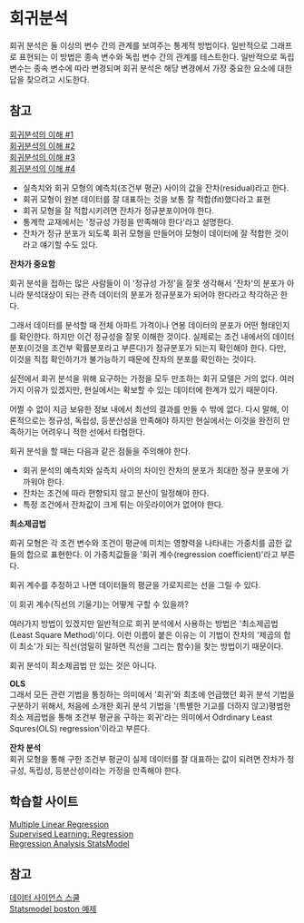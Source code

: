 # 회귀분석
회귀 분석은 둘 이상의 변수 간의 관계를 보여주는 통계적 방법이다. 일반적으로 그래프로 표현되는 이 방법은 종속 변수와 독립 변수 간의 관계를 테스트한다. 일반적으로 독립 변수는 종속 변수에 따라 변경되며 회귀 분석은 해당 변경에서 가장 중요한 요소에 대한 답을 찾으려고 시도한다. 


## 참고 

[회귀분석의 이해 #1](https://brunch.co.kr/@gimmesilver/64)    
[회귀분석의 이해 #2](https://brunch.co.kr/@gimmesilver/65)    
[회귀분석의 이해 #3](https://brunch.co.kr/@gimmesilver/66)    
[회귀분석의 이해 #4](https://brunch.co.kr/@gimmesilver/69)    



* 실측치와 회귀 모형의 예측치(조건부 평균) 사이의 값을 잔차(residual)라고 한다. 
* 회귀 모형이 원본 데이터를 잘 대표하는 것을 보통 잘 적합(fit)했다라고 표현
* 회귀 모형을 잘 적합시키려면 잔차가 정규분포이어야 한다. 
* 통계학 교재에서는 '정규성 가정을 만족해야 한다'라고 설명한다. 
* 잔차가 정규 분포가 되도록 회귀 모형을 만들어야 모형이 데이터에 잘 적합한 것이라고 얘기할 수도 있다. 


**잔차가 중요함** 

회귀 분석을 접하는 많은 사람들이 이 '정규성 가정'을 잘못 생각해서 '잔차'의 분포가 아니라 분석대상이 되는 관측 데이터의 분포가 정규분포가 되어야 한다라고 착각하곤 한다. 

그래서 데이터를 분석할 때 전체 아파트 가격이나 연봉 데이터의 분포가 어떤 형태인지를 확인한다. 하지만 이건 정규성을 잘못 이해한 것이다. 실제로는 조건 내에서의 데이터 분포(이것을 조건부 확률분포라고 부른다)가 정규분포가 되는지 확인해야 한다.  다만, 이것을 직접 확인하기가 불가능하기 때문에 잔차의 분포를 확인하는 것이다. 


실전에서 회귀 분석을 위해 요구하는 가정을 모두 만조하는 회귀 모델은 거의 없다. 여러가지 이유가 있겠지만, 현실에서는 확보할 수 있는 데이터에 한계가 있기 때문이다. 

어쩔 수 없이 지금 보유한 정보 내에서 최선의 결과를 만들 수 밖에 없다. 다시 말해, 이론적으로는 정규성, 독립성, 등분산성을 만족해야 하지만 현실에서는 이것을 완전히 만족하기는 어려우니 적한 선에서 타협한다. 


회귀 분석을 할 때는 다음과 같은 점들을 주의해야 한다. 
* 회귀 분석의 예측치와 실측치 사이의 차이인 잔차의 분포가 최대한 정규 분포에 가까워야 한다. 
* 잔차는 조건에 따라 편향되지 않고 분산이 일정해야 한다. 
* 특정 조건에서 잔차값이 크게 튀는 아웃라이어가 없어야 한다. 


**최소제곱법**    


회귀 모형은 각 조건 변수와 조건이 평균에 미치는 영향력을 나타내는 가중치를 곱한 값들의 합으로 표현한다. 이 가중치값들을 '회귀 계수(regression coefficient)'라고 부른다. 

회귀 계수를 추정하고 나면 데이터들의 평균을 가로지르는 선을 그릴 수 있다. 

이 회귀 계수(직선의 기울기)는 어떻게 구할 수 있을까?

여러가지 방법이 있겠지만 일반적으로 회귀 분석에서 사용하는 방법은 '최소제곱법(Least Square Method)'이다.  이런 이름이 붙은 이유는 이 기법이 잔차의 '제곱의 합이 최소'가 되는 직선(엄밀히 말하면 직선을 그리는 함수)을 찾는 방법이기 때문이다. 


회귀 분석이 최소제곱법 만 있는 것은 아니다. 

**OLS**    
그래서 모든 관련 기법을 통칭하는 의미에서 '회귀'와 최초에 언급했던 회귀 분석 기법을 구분하기 위해서, 처음에 소개한 회귀 분석 기법을 '(특별한 기교를 더하지 않고)평범한 최소 제곱법을 통해 조건부 평균을 구하는 회귀'라는 의미에서 Odrdinary Least Squres(OLS) regression'이라고 부른다. 


**잔차 분석**     
회귀 모형을 통해 구한 조건부 평균이 실제 데이터를 잘 대표하는 값이 되려면 잔차가 정규성, 독립성, 등분산성이라는 가정을 만족해야 한다.  




## 학습할 사이트 
[Multiple Linear Regression](https://www.sfu.ca/~mjbrydon/tutorials/BAinPy/10_multiple_regression.html)      
[Supervised Learning: Regression](https://youtu.be/2q6wprv-Vho)      
[Regression Analysis StatsModel](https://youtu.be/z_BXANUOjJY)     


## 참고
[데이터 사이언스 스쿨](https://datascienceschool.net/03%20machine%20learning/04.02%20%EC%84%A0%ED%98%95%ED%9A%8C%EA%B7%80%EB%B6%84%EC%84%9D%EC%9D%98%20%EA%B8%B0%EC%B4%88.html)     
[Statsmodel boston 예제](https://ysyblog.tistory.com/119)    




















